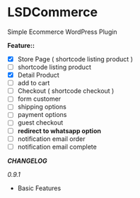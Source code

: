 # LSDCommerce
Simple Ecommerce WordPress Plugin

**Feature::**
- [x] Store Page ( shortcode listing product )
- [ ] shortcode listing product
- [x] Detail Product
- [ ] add to cart
- [ ] Checkout ( shortcode checkout )
- [ ] form customer
- [ ] shipping options
- [ ] payment options
- [ ] guest checkout
- [ ] **redirect to whatsapp option**
- [ ] notification email order
- [ ] notification email complete

***CHANGELOG***

*0.9.1*
+ Basic Features
